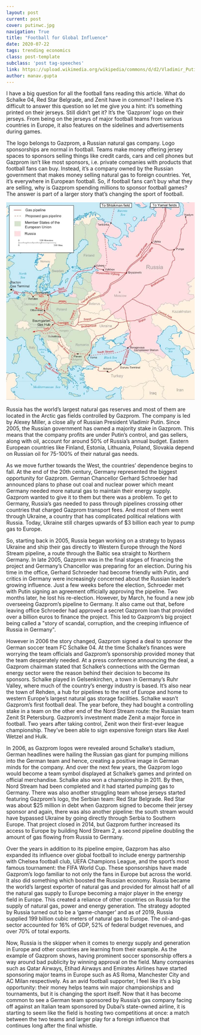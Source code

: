 ```yaml
---
layout: post
current: post
cover: putinwc.jpg
navigation: True
title: "Football for Global Influence"
date: 2020-07-22
tags: trending economics
class: post-template
subclass: 'post tag-speeches'
link: https://upload.wikimedia.org/wikipedia/commons/d/d2/Vladimir_Putin_FIFA_World_Cup_Trophy_Tour_kick-off_ceremony.jpg
author: manav.gupta
---
```

I have a big question for all the football fans reading this article. What do Schalke 04, Red Star Belgrade, and Zenit have in common? I believe it’s difficult to answer this question so let me give you a hint: it’s something printed on their jerseys. Still didn’t get it? It’s the ‘Gazprom’ logo on their jerseys. From being on the jerseys of major football teams from various countries in Europe, it also features on the sidelines and advertisements during games.

The logo belongs to Gazprom, a Russian natural gas company. Logo sponsorships are normal in football. Teams make money offering jersey spaces to sponsors selling things like credit cards, cars and cell phones but Gazprom isn’t like most sponsors, i.e. private companies with products that football fans can buy. Instead, it’s a company owned by the Russian government that makes money selling natural gas to foreign countries. Yet, it’s everywhere in European football. So, if football fans can’t buy what they are selling, why is Gazprom spending millions to sponsor football games? The answer is part of a larger story that’s changing the sport of football.

[![](/assets/images/russiangaspipes.jpg)](https://upload.wikimedia.org/wikipedia/commons/d/d7/Major_russian_gas_pipelines_to_europe.png)

Russia has the world’s largest natural gas reserves and most of them are located in the Arctic gas fields controlled by Gazprom. The company is led by Alexey Miller, a close ally of Russian President Vladimir Putin. Since 2005, the Russian government has owned a majority stake in Gazprom. This means that the company profits are under Putin’s control, and gas sellers, along with oil, account for around 50% of Russia’s annual budget. Eastern European countries like Finland, Estonia, Lithuania, Poland, Slovakia depend on Russian oil for 75-100% of their natural gas needs.

As we move further towards the West, the countries’ dependence begins to fall. At the end of the 20th century, Germany represented the biggest opportunity for Gazprom. German Chancellor Gerhard Schroeder had announced plans to phase out coal and nuclear power which meant Germany needed more natural gas to maintain their energy supply. Gazprom wanted to give it to them but there was a problem. To get to Germany, Russia’s gas needed to pass through pipelines crossing other countries that charged Gazprom transport fees. And most of them went through Ukraine, a country that has complicated political relations with Russia. Today, Ukraine still charges upwards of $3 billion each year to pump gas to Europe.

So, starting back in 2005, Russia began working on a strategy to bypass Ukraine and ship their gas directly to Western Europe through the Nord Stream pipeline, a route through the Baltic sea straight to Northern Germany. In late 2005, Gazprom was in the final stages of financing the project and Germany’s Chancellor was preparing for an election. During his time in the office, Gerhard Schroeder had become friendly with Putin, and critics in Germany were increasingly concerned about the Russian leader’s growing influence. Just a few weeks before the election, Schroeder met with Putin signing an agreement officially approving the pipeline. Two months later, he lost his re-election. However, by March, he found a new job overseeing Gazprom’s pipeline to Germany. It also came out that, before leaving office Schroeder had approved a secret Gazprom loan that provided over a billion euros to finance the project. This led to Gazprom’s big project being called a "story of scandal, corruption, and the creeping influence of Russia in Germany".

  

However in 2006 the story changed, Gazprom signed a deal to sponsor the German soccer team FC Schalke 04. At the time Schalke’s finances were worrying the team officials and Gazprom’s sponsorship provided money that the team desperately needed. At a press conference announcing the deal, a Gazprom chairman stated that Schalke’s connections with the German energy sector were the reason behind their decision to become its sponsors. Schalke played in Gelsenkirchen, a town in Germany’s Ruhr Valley, where much of the country’s energy industry is based. It’s also near the town of Rehden, a hub for pipelines to the rest of Europe and home to western Europe’s largest natural gas storage facilities. Schalke wasn’t Gazprom’s first football deal. The year before, they had bought a controlling stake in a team on the other end of the Nord Stream route: the Russian team Zenit St Petersburg. Gazprom’s investment made Zenit a major force in football. Two years after taking control, Zenit won their first-ever league championship. They’ve been able to sign expensive foreign stars like Axel Wetzel and Hulk.

  

In 2006, as Gazprom logos were revealed around Schalke’s stadium, German headlines were hailing the Russian gas giant for pumping millions into the German team and hence, creating a positive image in German minds for the company. And over the next few years, the Gazprom logo would become a team symbol displayed at Schalke’s games and printed on official merchandise. Schalke also won a championship in 2011. By then, Nord Stream had been completed and it had started pumping gas to Germany. There was also another struggling team whose jerseys started featuring Gazprom’s logo, the Serbian team: Red Star Belgrade. Red Star was about $25 million in debt when Gazprom signed to become their jersey sponsor and again, there was also another pipeline: the south stream would have bypassed Ukraine by going directly through Serbia to Southern Europe. That project closed in 2014, but Gazprom further increased its access to Europe by building Nord Stream 2, a second pipeline doubling the amount of gas flowing from Russia to Germany.

  

Over the years in addition to its pipeline empire, Gazprom has also expanded its influence over global football to include energy partnership with Chelsea football club, UEFA Champions League, and the sport’s most famous tournament: the FIFA World Cup. These sponsorships have made Gazprom’s logo familiar to not only the fans in Europe but across the world. It also did something which boosted the Russian economy. Russia became the world’s largest exporter of natural gas and provided for almost half of all the natural gas supply to Europe becoming a major player in the energy field in Europe. This created a reliance of other countries on Russia for the supply of natural gas, power and energy generation. The strategy adopted by Russia turned out to be a ‘game-changer’ and as of 2019, Russia supplied 199 billion cubic meters of natural gas to Europe. The oil-and-gas sector accounted for 16% of GDP, 52% of federal budget revenues, and over 70% of total exports.

Now, Russia is the skipper when it comes to energy supply and generation in Europe and other countries are learning from their example. As the example of Gazprom shows, having prominent soccer sponsorship offers a way around bad publicity by winning approval on the field. Many companies such as Qatar Airways, Etihad Airways and Emirates Airlines have started sponsoring major teams in Europe such as AS Roma, Manchester City and AC Milan respectively. As an avid football supporter, I feel like it’s a big opportunity: their money helps teams win major championships and tournaments, but it is changing the sport itself. Now that it has become common to see a German team sponsored by Russia’s gas company facing off against an Italian team sponsored by Dubai’s state-owned airline, it is starting to seem like the field is hosting two competitions at once: a match between the two teams and larger play for a foreign influence that continues long after the final whistle.
